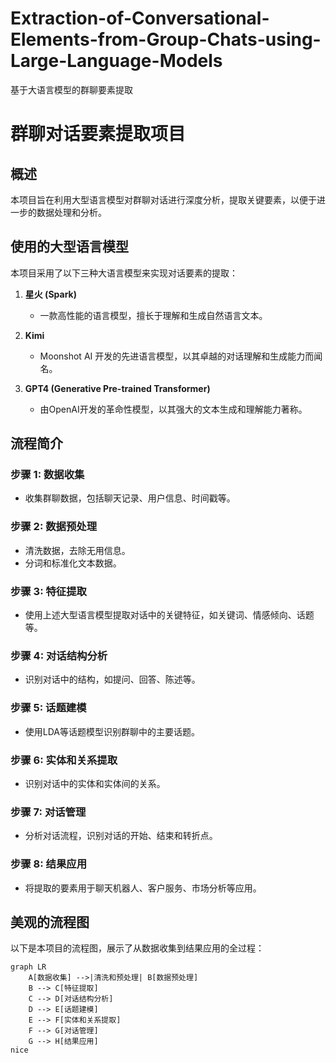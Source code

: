 # Extraction-of-Conversational-Elements-from-Group-Chats-using-Large-Language-Models
基于大语言模型的群聊要素提取
# 群聊对话要素提取项目

## 概述
本项目旨在利用大型语言模型对群聊对话进行深度分析，提取关键要素，以便于进一步的数据处理和分析。

## 使用的大型语言模型
本项目采用了以下三种大语言模型来实现对话要素的提取：

1. **星火 (Spark)**
   - 一款高性能的语言模型，擅长于理解和生成自然语言文本。

2. **Kimi**
   - Moonshot AI 开发的先进语言模型，以其卓越的对话理解和生成能力而闻名。

3. **GPT4 (Generative Pre-trained Transformer)**
   - 由OpenAI开发的革命性模型，以其强大的文本生成和理解能力著称。

## 流程简介

### 步骤 1: 数据收集
- 收集群聊数据，包括聊天记录、用户信息、时间戳等。

### 步骤 2: 数据预处理
- 清洗数据，去除无用信息。
- 分词和标准化文本数据。

### 步骤 3: 特征提取
- 使用上述大型语言模型提取对话中的关键特征，如关键词、情感倾向、话题等。

### 步骤 4: 对话结构分析
- 识别对话中的结构，如提问、回答、陈述等。

### 步骤 5: 话题建模
- 使用LDA等话题模型识别群聊中的主要话题。

### 步骤 6: 实体和关系提取
- 识别对话中的实体和实体间的关系。

### 步骤 7: 对话管理
- 分析对话流程，识别对话的开始、结束和转折点。

### 步骤 8: 结果应用
- 将提取的要素用于聊天机器人、客户服务、市场分析等应用。

## 美观的流程图
以下是本项目的流程图，展示了从数据收集到结果应用的全过程：

```mermaid
graph LR
    A[数据收集] -->|清洗和预处理| B[数据预处理]
    B --> C[特征提取]
    C --> D[对话结构分析]
    D --> E[话题建模]
    E --> F[实体和关系提取]
    F --> G[对话管理]
    G --> H[结果应用]
nice
